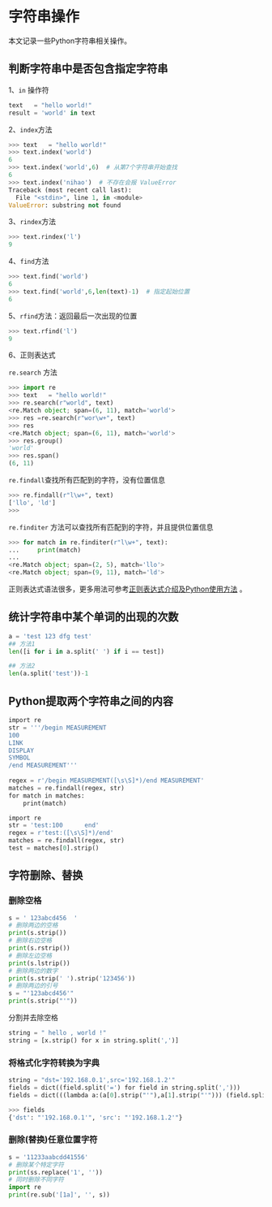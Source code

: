 # 字符串操作
本文记录一些Python字符串相关操作。
<!--more-->

## 判断字符串中是否包含指定字符串

1、`in` 操作符

```python
text   = "hello world!"
result = 'world' in text
```

2、`index`方法

```python
>>> text   = "hello world!"
>>> text.index('world')
6
>>> text.index('world',6)  # 从第7个字符串开始查找
6
>>> text.index('nihao')  # 不存在会报 ValueError 
Traceback (most recent call last):
  File "<stdin>", line 1, in <module>
ValueError: substring not found
```

3、`rindex`方法

```python
>>> text.rindex('l')
9
```

4、`find`方法

```python
>>> text.find('world')
6
>>> text.find('world',6,len(text)-1)  # 指定起始位置
6
```

5、`rfind`方法：返回最后一次出现的位置

```python
>>> text.rfind('l')
9
```

6、正则表达式

`re.search` 方法

```python
>>> import re
>>> text   = "hello world!"
>>> re.search(r"world", text)
<re.Match object; span=(6, 11), match='world'>
>>> res =re.search(r"wor\w+", text)
>>> res
<re.Match object; span=(6, 11), match='world'>
>>> res.group()
'world'
>>> res.span()
(6, 11)
```

`re.findall`查找所有匹配到的字符，没有位置信息

```python
>>> re.findall(r"l\w+", text)
['llo', 'ld']
>>>
```

`re.finditer` 方法可以查找所有匹配到的字符，并且提供位置信息

```python
>>> for match in re.finditer(r"l\w+", text):
...     print(match)
...
<re.Match object; span=(2, 5), match='llo'>
<re.Match object; span=(9, 11), match='ld'>
```

正则表达式语法很多，更多用法可参考[正则表达式介绍及Python使用方法](https://blog.csdn.net/u010698107/article/details/111568817) 。

## 统计字符串中某个单词的出现的次数

```python
a = 'test 123 dfg test'
## 方法1
len([i for i in a.split(' ') if i == test])

## 方法2
len(a.split('test'))-1
```

## Python提取两个字符串之间的内容
```python
import re 
str = '''/begin MEASUREMENT
100
LINK
DISPLAY
SYMBOL
/end MEASUREMENT'''
 
regex = r'/begin MEASUREMENT([\s\S]*)/end MEASUREMENT'
matches = re.findall(regex, str)
for match in matches:
    print(match)
```

```python
import re 
str = 'test:100      end' 
regex = r'test:([\s\S]*)/end'
matches = re.findall(regex, str)
test = matches[0].strip()
```

## 字符删除、替换
### 删除空格
```python
s = ' 123abcd456  '
# 删除两边的空格
print(s.strip())
# 删除右边空格
print(s.rstrip()) 
# 删除左边空格
print(s.lstrip())
# 删除两边的数字
print(s.strip(' ').strip('123456'))
# 删除两边的引号
s = "'123abcd456'"
print(s.strip("'"))
```

分割并去除空格
```python
string = " hello , world !"
string = [x.strip() for x in string.split(',')]
```
### 将格式化字符转换为字典
```python
string = "dst='192.168.0.1',src='192.168.1.2'"
fields = dict((field.split('=') for field in string.split(',')))
fields = dict(((lambda a:(a[0].strip("'"),a[1].strip("'"))) (field.split('=')) for field in string.split(',')))
```

```python
>>> fields
{'dst': "'192.168.0.1'", 'src': "'192.168.1.2'"}
```

### 删除(替换)任意位置字符
```python
s = '11233aabcdd41556'
# 删除某个特定字符
print(ss.replace('1', ''))
# 同时删除不同字符
import re
print(re.sub('[1a]', '', s))
```

